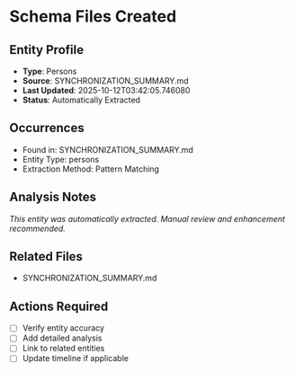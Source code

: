 # Schema Files Created

## Entity Profile
- **Type**: Persons
- **Source**: SYNCHRONIZATION_SUMMARY.md
- **Last Updated**: 2025-10-12T03:42:05.746080
- **Status**: Automatically Extracted

## Occurrences
- Found in: SYNCHRONIZATION_SUMMARY.md
- Entity Type: persons
- Extraction Method: Pattern Matching

## Analysis Notes
*This entity was automatically extracted. Manual review and enhancement recommended.*

## Related Files
- SYNCHRONIZATION_SUMMARY.md

## Actions Required
- [ ] Verify entity accuracy
- [ ] Add detailed analysis
- [ ] Link to related entities
- [ ] Update timeline if applicable
